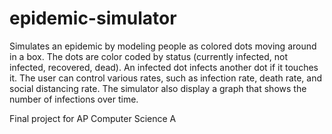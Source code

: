 # epidemic-simulator

Simulates an epidemic by modeling people as colored dots moving around in a box. The dots are color coded by status (currently infected, not infected, recovered, dead). An infected dot infects another dot if it touches it. The user can control various rates, such as infection rate, death rate, and social distancing rate. The simulator also display a graph that shows the number of infections over time. 

Final project for AP Computer Science A
